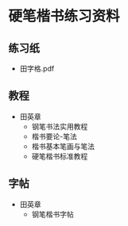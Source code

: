 # 硬笔楷书练习资料
## 练习纸
- 田字格.pdf
## 教程
- 田英章
  - 钢笔书法实用教程
  - 楷书要论-笔法
  - 楷书基本笔画与笔法
  - 硬笔楷书标准教程
## 字帖
- 田英章
  - 钢笔楷书字帖